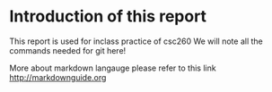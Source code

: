 # Introduction of this report

This report is used for inclass practice of csc260
We will note all the commands needed for git here!

More about markdown langauge please refer to this link http://markdownguide.org


